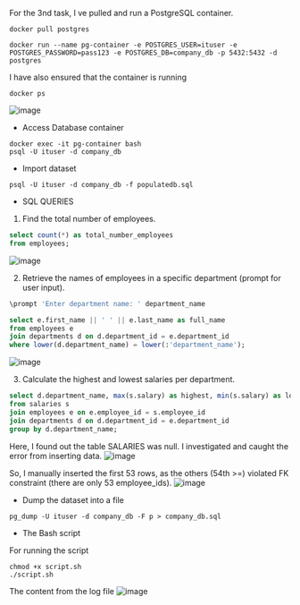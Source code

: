 For the 3nd task, I ve pulled and run a PostgreSQL container.

```powrshell
docker pull postgres

docker run --name pg-container -e POSTGRES_USER=ituser -e POSTGRES_PASSWORD=pass123 -e POSTGRES_DB=company_db -p 5432:5432 -d postgres
```

I have also ensured that the container is running
```powrshell
docker ps
```
![image](https://github.com/user-attachments/assets/450a796a-7537-4e68-a70f-48e304a60ccc)

- Access Database container
```powrshell
docker exec -it pg-container bash
psql -U ituser -d company_db
```

- Import dataset
```powrshell
psql -U ituser -d company_db -f populatedb.sql
```

- SQL QUERIES
1. Find the total number of employees.
```sql
select count(*) as total_number_employees
from employees;
```
![image](https://github.com/user-attachments/assets/3f69c1cc-daf0-46fb-b72a-a31be1d569d7)

   
2. Retrieve the names of employees in a specific department (prompt for user input).
```sql
\prompt 'Enter department name: ' department_name

select e.first_name || ' ' || e.last_name as full_name
from employees e
join departments d on d.department_id = e.department_id
where lower(d.department_name) = lower(:'department_name');
```
![image](https://github.com/user-attachments/assets/0f94d419-6e87-4dd4-936f-99bcf7641edb)

   
3. Calculate the highest and lowest salaries per department.
```sql
select d.department_name, max(s.salary) as highest, min(s.salary) as lowest
from salaries s
join employees e on e.employee_id = s.employee_id
join departments d on d.department_id = e.department_id
group by d.department_name;
```
Here, I found out the table SALARIES was null. I investigated and caught the error from inserting data.
![image](https://github.com/user-attachments/assets/f44bb1ca-d7d5-4982-b8e6-6538f1e2ad2f)

So, I manually inserted the first 53 rows, as the others (54th >=) violated FK constraint (there are only 53 employee_ids). 
![image](https://github.com/user-attachments/assets/74e4a325-c9d5-44b4-9f4c-0b1143ead68d)

- Dump the dataset into a file
```powrshell
pg_dump -U ituser -d company_db -F p > company_db.sql
```
- The Bash script

For running the script
```powrshell
chmod +x script.sh
./script.sh
```

The content from the log file
![image](https://github.com/user-attachments/assets/95b31a72-71c5-41fe-bfb2-09a85d15c494)


